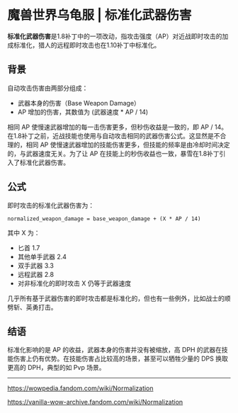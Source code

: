 # 魔兽世界乌龟服 | 标准化武器伤害

**标准化武器伤害**是1.8补丁中的一项改动，指攻击强度（AP）对近战即时攻击的加成标准化，猎人的远程即时攻击也在1.10补丁中标准化。

## 背景

自动攻击伤害由两部分组成：

+ 武器本身的伤害（Base Weapon Damage）
+ AP 增加的伤害，其数值为 (武器速度 * AP / 14)

相同 AP 使慢速武器增加的每一击伤害更多，但秒伤收益是一致的，即 AP / 14。在1.8补丁之前，近战技能也使用与自动攻击相同的武器伤害公式。这显然是不合理的，相同 AP 使慢速武器增加的技能伤害更多，但技能的频率是由冷却时间决定的，与武器速度无关。为了让 AP 在技能上的秒伤收益也一致，暴雪在1.8补丁引入了标准化武器伤害。

## 公式

即时攻击的标准化武器伤害为：

```text
normalized_weapon_damage = base_weapon_damage + (X * AP / 14)
```

其中 X 为：

+ 匕首 1.7
+ 其他单手武器 2.4
+ 双手武器 3.3
+ 远程武器 2.8
+ 对非标准化的即时攻击 X 仍等于武器速度

几乎所有基于武器伤害的即时攻击都是标准化的，但也有一些例外，比如战士的顺劈斩、英勇打击。

## 结语

标准化影响的是 AP 的收益，武器本身的伤害并没有被缩放，高 DPH 的武器在技能伤害上仍有优势。在技能伤害占比较高的场景，甚至可以牺牲少量的 DPS 换取更高的 DPH，典型的如 Pvp 场景。

---
<https://wowpedia.fandom.com/wiki/Normalization>

<https://vanilla-wow-archive.fandom.com/wiki/Normalization>
